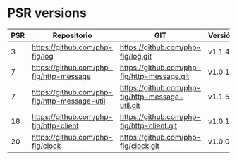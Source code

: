 # PSR versions

PSR | Repositorio                                    | GIT                                                | Versión | Commit
--- | --- | --- | --- | ---
3   | https://github.com/php-fig/log                 | https://github.com/php-fig/log.git                 | v1.1.4 | d49695b909c3b7628b6289db5479a1c204601f11
7   | https://github.com/php-fig/http-message        | https://github.com/php-fig/http-message.git        | v1.0.1 | f6561bf28d520154e4b0ec72be95418abe6d9363
7   | https://github.com/php-fig/http-message-util   | https://github.com/php-fig/http-message-util.git   | v1.1.5 | f6561bf28d520154e4b0ec72be95418abe6d9363
18  | https://github.com/php-fig/http-client         | https://github.com/php-fig/http-client.git         | v1.0.1 | 2dfb5f6c5eff0e91e20e913f8c5452ed95b86621
20  | https://github.com/php-fig/clock               | https://github.com/php-fig/clock.git               | v1.0.0 | e41a24703d4560fd0acb709162f73b8adfc3aa0d
